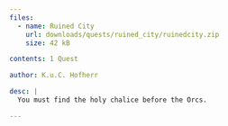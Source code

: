 ```yaml
---
files:
  - name: Ruined City
    url: downloads/quests/ruined_city/ruinedcity.zip
    size: 42 kB

contents: 1 Quest

author: K.u.C. Hofherr

desc: |
  You must find the holy chalice before the Orcs.

---
```


